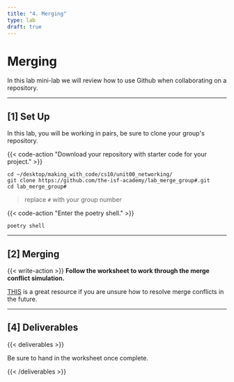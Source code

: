 ```yaml
---
title: "4. Merging"
type: lab
draft: true
---
```


# Merging

In this lab mini-lab we will review how to use Github when collaborating on a repository. 

---


## [1] Set Up

In this lab, you will be working in pairs, be sure to clone your group's repository. 

{{< code-action "Download your repository with starter code for your project." >}}

```shell
cd ~/desktop/making_with_code/cs10/unit00_networking/
git clone https://github.com/the-isf-academy/lab_merge_group#.git
cd lab_merge_group#
```
> replace `#` with your group number 


{{< code-action "Enter the poetry shell." >}}
```shell
poetry shell
```


---


## [2] Merging

{{< write-action >}} **Follow the worksheet to work through the merge conflict simulation.**

[THIS](https://www.freecodecamp.org/news/resolve-merge-conflicts-in-git-a-practical-guide/
) is a great resource if you are unsure how to resolve merge conflicts in the future. 



---

## [4] Deliverables

{{< deliverables >}}  


Be sure to hand in the worksheet once complete. 


{{< /deliverables >}}


